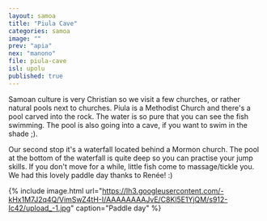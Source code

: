 ```yaml
---
layout: samoa
title: "Piula Cave"
categories: samoa
image: ""
prev: "apia"
nex: "manono"
file: piula-cave
isl: upolu
published: true
---
```


Samoan culture is very Christian so we visit a few churches, or rather natural pools next to churches. Piula is a Methodist Church and there's a pool carved into the rock. The water is so pure that you can see the fish swimming. The pool is also going into a cave, if you want to swim in the shade ;).

Our second stop it's a waterfall located behind a Mormon church. The pool at the bottom of the waterfall is quite deep so you can practise your jump skills. If you don't move for a while, little fish come to massage/tickle you. We had this lovely paddle day thanks to Renée! :)

{% include image.html url="https://lh3.googleusercontent.com/-kHx1M7J2q4Q/VimSwZ4tH-I/AAAAAAAAJvE/C8Kl5E1YjQM/s912-Ic42/upload_-1.jpg" caption="Paddle day" %}